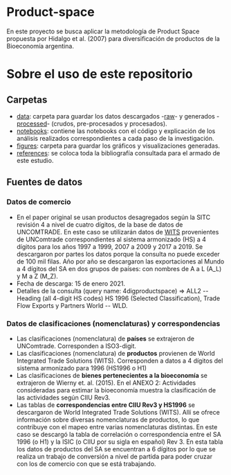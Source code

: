# Product-space

En este proyecto se busca aplicar la metodología de Product Space propuesta por Hidalgo et al. (2007) para diversificación de productos de la Bioeconomía argentina.

# Sobre el uso de este repositorio

## Carpetas

- [data](./data/): carpeta para guardar los datos descargados -[raw](./data/raw)- y generados -[processed](./data/raw)- (crudos, pre-procesados y procesados).    
- [notebooks](./notebooks/): contiene las notebooks con el código y explicación de los análisis realizados correspondientes a cada paso de la investigación. 
- [figures](./figures/): carpeta para guardar los gráficos y visualizaciones generadas. 
- [references](./references/): se coloca toda la bibliografía consultada para el armado de este estudio.

## Fuentes de datos

### Datos de comercio 

* En el paper original se usan productos desagregados según la SITC revisión 4 a nivel de cuatro dígitos, de la base de datos de UNCOMTRADE. En este caso se utilizarán datos de [WITS](http://wits.worldbank.org/) provenientes de UNComtrade correspondientes al sistema armonizado (HS) a 4 dígitos para los años 1997 a 1999, 2007 a 2009 y 2017 a 2019. Se descargaron por partes los datos porque la consulta no puede exceder de 100 mil filas. Año por año se descargaron las exportaciones al Mundo a 4 dígitos del SA en dos grupos de países: con nombres de A a L (A_L) y M a Z (M_Z).
* Fecha de descarga: 15 de enero 2021. 
* Detalles de la consulta (query name: 4digproductspace) => ALL2 -- Heading (all 4-digit HS codes) HS 1996 (Selected Classification), Trade Flow Exports y Partners World -- WLD.

### Datos de clasificaciones (nomenclaturas) y correspondencias

- Las clasificaciones (nomenclatura) de **países** se extrajeron de UNComtrade. Corresponden a ISO3-digit. 
- Las clasificaciones (nomenclatura) de **productos** provienen de World Integrated Trade Solutions (WITS). Corresponden a datos a 4 dígitos del sistema armonizado para 1996 (HS1996 o H1)
- Las clasificaciones de **bienes pertenecientes a la bioeconomía** se extrajeron de Wierny et. al. (2015). En el ANEXO 2: Actividades consideradas para estimar la bioeconomía muestra la clasificación de las actividades según CIIU Rev3.
- Las tablas de **correspondencias entre CIIU Rev3 y HS1996** se descargaron de World Integrated Trade Solutions (WITS). Allí se ofrece información sobre diversas nomenclaturas de productos, lo que contribuye con el mapeo entre varias nomenclaturas distintas. En este caso se descargó la tabla de correlación o correspondencia entre el SA 1996 (o H1) y la ISIC (o CIIU por su sigla en español) Rev 3. En esta tabla los datos de productos del SA se encuentran a 6 dígitos por lo que se realiza un trabajo de conversión a nivel de partida para poder cruzar con los de comercio con que se está trabajando.
